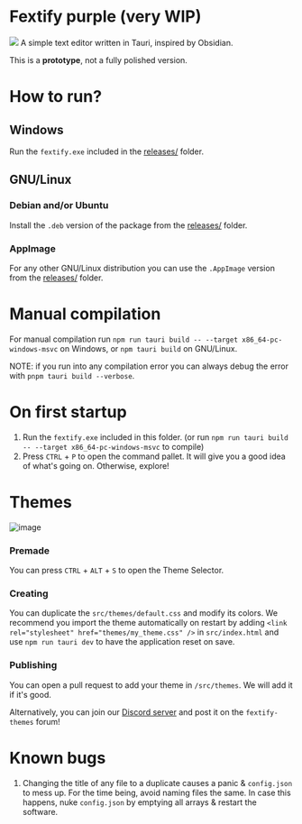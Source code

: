 # Fextify purple (very WIP)
<img src='assets\example.png'>
A simple text editor written in Tauri, inspired by Obsidian.

<br>

This is a **prototype**, not a fully polished version.

# How to run?

## Windows
Run the `fextify.exe` included in the [releases/](./releases) folder.

## GNU/Linux
### Debian and/or Ubuntu
Install the `.deb` version of the package from the [releases/](./releases) folder.

### AppImage
For any other GNU/Linux distribution you can use the `.AppImage` version from the [releases/](./releases) folder.

# Manual compilation
For manual compilation run `npm run tauri build -- --target x86_64-pc-windows-msvc` on Windows, or `npm tauri build` on GNU/Linux.

NOTE: if you run into any compilation error you can always debug the error with `pnpm tauri build --verbose`.

# On first startup
1. Run the `fextify.exe` included in this folder. (or run `npm run tauri build -- --target x86_64-pc-windows-msvc` to compile)
2. Press `CTRL` + `P` to open the command pallet. It will give you a good idea of what's going on. Otherwise, explore!

# Themes
![image](https://github.com/face-hh/fextify/assets/69168154/18754f26-206d-4152-87df-f7d865ac1e20)

### Premade
You can press `CTRL` + `ALT` + `S` to open the Theme Selector.

### Creating
You can duplicate the `src/themes/default.css` and modify its colors. We recommend you import the theme automatically on restart by adding `<link rel="stylesheet" href="themes/my_theme.css" />` in `src/index.html` and use `npm run tauri dev` to have the application reset on save.
### Publishing
You can open a pull request to add your theme in `/src/themes`. We will add it if it's good.

Alternatively, you can join our [Discord server](https://discord.gg/8Wh4PtnmnJ) and post it on the `fextify-themes` forum!
# Known bugs
1. Changing the title of any file to a duplicate causes a panic & `config.json` to mess up. For the time being, avoid naming files the same. In case this happens, nuke `config.json` by emptying all arrays & restart the software.
